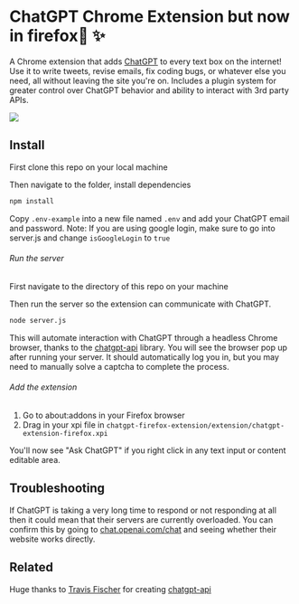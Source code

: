 # ChatGPT Chrome Extension but now in firefox🤖 ✨

A Chrome extension that adds [ChatGPT](https://chat.openai.com) to every text box on the internet! Use it to write tweets, revise emails, fix coding bugs, or whatever else you need, all without leaving the site you're on. Includes a plugin system for greater control over ChatGPT behavior and ability to interact with 3rd party APIs.

![](https://i.imgur.com/CPMOyG7.gif)

## Install

First clone this repo on your local machine

Then navigate to the folder, install dependencies

```bash
npm install
```

Copy `.env-example` into a new file named `.env` and add your ChatGPT email and password.
Note: If you are using google login, make sure to go into server.js and change `isGoogleLogin` to `true`

###### Run the server

First navigate to the directory of this repo on your machine


Then run the server so the extension can communicate with ChatGPT.
```bash
node server.js
```

This will automate interaction with ChatGPT through a headless Chrome browser, thanks to the [chatgpt-api](https://github.com/transitive-bullshit/chatgpt-api) library. You will see the browser pop up after running your server. It should automatically log you in, but you may need to manually solve a captcha to complete the process.

###### Add the extension

1. Go to about:addons in your Firefox browser
4. Drag in your xpi file in `chatgpt-firefox-extension/extension/chatgpt-extension-firefox.xpi` 

You'll now see "Ask ChatGPT" if you right click in any text input or content editable area.

## Troubleshooting

If ChatGPT is taking a very long time to respond or not responding at all then it could mean that their servers are currently overloaded. You can confirm this by going to [chat.openai.com/chat](https://chat.openai.com/chat) and seeing whether their website works directly.


## Related

Huge thanks to <a href="https://twitter.com/transitive_bs">Travis Fischer</a> for creating [chatgpt-api](https://github.com/transitive-bullshit/chatgpt-api)
